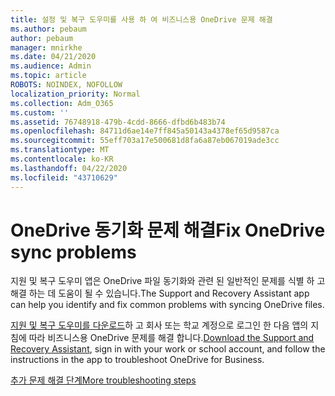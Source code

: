 ```yaml
---
title: 설정 및 복구 도우미를 사용 하 여 비즈니스용 OneDrive 문제 해결
ms.author: pebaum
author: pebaum
manager: mnirkhe
ms.date: 04/21/2020
ms.audience: Admin
ms.topic: article
ROBOTS: NOINDEX, NOFOLLOW
localization_priority: Normal
ms.collection: Adm_O365
ms.custom: ''
ms.assetid: 76748918-479b-4cdd-8666-dfbd6b483b74
ms.openlocfilehash: 84711d6ae14e7ff845a50143a4378ef65d9587ca
ms.sourcegitcommit: 55eff703a17e500681d8fa6a87eb067019ade3cc
ms.translationtype: MT
ms.contentlocale: ko-KR
ms.lasthandoff: 04/22/2020
ms.locfileid: "43710629"
---
```

# <a name="fix-onedrive-sync-problems"></a><span data-ttu-id="a4a4d-102">OneDrive 동기화 문제 해결</span><span class="sxs-lookup"><span data-stu-id="a4a4d-102">Fix OneDrive sync problems</span></span>

<span data-ttu-id="a4a4d-103">지원 및 복구 도우미 앱은 OneDrive 파일 동기화와 관련 된 일반적인 문제를 식별 하 고 해결 하는 데 도움이 될 수 있습니다.</span><span class="sxs-lookup"><span data-stu-id="a4a4d-103">The Support and Recovery Assistant app can help you identify and fix common problems with syncing OneDrive files.</span></span> 
  
<span data-ttu-id="a4a4d-104">[지원 및 복구 도우미를 다운로드](https://aka.ms/sara)하 고 회사 또는 학교 계정으로 로그인 한 다음 앱의 지침에 따라 비즈니스용 OneDrive 문제를 해결 합니다.</span><span class="sxs-lookup"><span data-stu-id="a4a4d-104">[Download the Support and Recovery Assistant](https://aka.ms/sara), sign in with your work or school account, and follow the instructions in the app to troubleshoot OneDrive for Business.</span></span> 
  
[<span data-ttu-id="a4a4d-105">추가 문제 해결 단계</span><span class="sxs-lookup"><span data-stu-id="a4a4d-105">More troubleshooting steps</span></span>](https://go.microsoft.com/fwlink/?linkid=872097)
  

